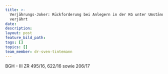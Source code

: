 ```yaml
---
title: >-
  Verjährungs-Joker: Rückforderung bei Anlegern in der KG unter Umständen
  verjährt
date:
description:
layout: post
feature_bild_path:
tags: []
topics: []
team_member: dr-sven-tintemann
---
```


BGH - III ZR 495/16, 622/16 sowie 206/17